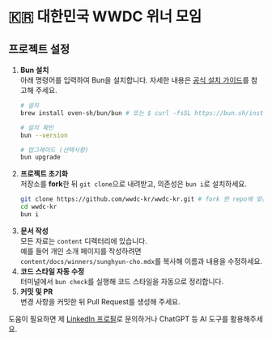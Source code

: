 # 🇰🇷 대한민국 WWDC 위너 모임

## 프로젝트 설정

1. **Bun 설치**  
   아래 명령어를 입력하여 Bun을 설치합니다. 자세한 내용은 [공식 설치 가이드](https://bun.sh/docs/installation)를 참고해 주세요.
   ```bash
   # 설치
   brew install oven-sh/bun/bun # 또는 $ curl -fsSL https://bun.sh/install | bash

   # 설치 확인
   bun --version

   # 업그레이드 (선택사항)
   bun upgrade
   ```
2. **프로젝트 초기화**  
   저장소를 **fork**한 뒤 `git clone`으로 내려받고, 의존성은 `bun i`로 설치하세요.
   ```bash
   git clone https://github.com/wwdc-kr/wwdc-kr.git # fork 한 repo에 맞는 url 로 변경할 것
   cd wwdc-kr
   bun i
   ```
3. **문서 작성**  
   모든 자료는 `content` 디렉터리에 있습니다.  
   예를 들어 개인 소개 페이지를 작성하려면  
   `content/docs/winners/sunghyun-cho.mdx`를 복사해 이름과 내용을 수정하세요.
4. **코드 스타일 자동 수정**  
   터미널에서 `bun check`를 실행해 코드 스타일을 자동으로 정리합니다.
5. **커밋 및 PR**  
   변경 사항을 커밋한 뒤 Pull Request를 생성해 주세요.

도움이 필요하면 제 [LinkedIn 프로필](https://www.linkedin.com/in/anaclumos)로 문의하거나 ChatGPT 등 AI 도구를 활용해주세요.
